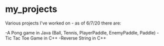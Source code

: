 # my_projects

Various projects I've worked on - as of 6/7/20 there are: 

-A Pong game in Java (Ball, Tennis, PlayerPaddle, EnemyPaddle, Paddle)
-Tic Tac Toe Game in C++ 
-Reverse String in C++ 
